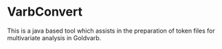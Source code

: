 # VarbConvert
This is a java based tool which assists in the preparation of token files for multivariate analysis in Goldvarb.
